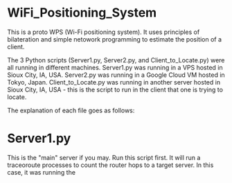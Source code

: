 # WiFi_Positioning_System
This is a proto WPS (Wi-Fi positioning system). It uses principles of bilateration and simple netowork programming to estimate the position of a client.

The 3 Python scripts (Server1.py, Server2.py, and Client_to_Locate.py) were all running in different machines.
Server1.py was running in a VPS hosted in Sioux City, IA, USA.
Server2.py was running in a Google Cloud VM hosted in Tokyo, Japan.
Client_to_Locate.py was running in another server hosted in Sioux City, IA, USA - this is the script to run in the client that one is trying to locate.

The explanation of each file goes as follows:

# Server1.py
This is the "main" server if you may.
Run this script first. It will run a traceoroute processes to count the router hops to a target server.
In this case, it was running the 
